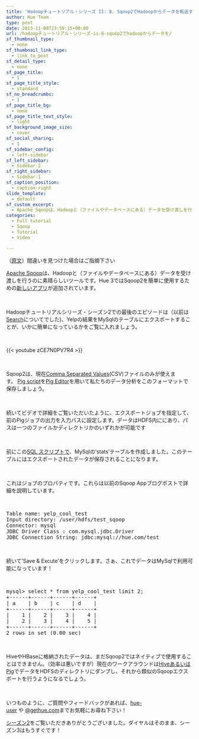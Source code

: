 ```yaml
---
title: 'Hadoopチュートリアル・シリーズ II: 8. Sqoop2でHadoopからデータを転送する方法'
author: Hue Team
type: post
date: 2013-11-08T23:59:15+00:00
url: /hadoopチュートリアル・シリーズ-ii-8-sqoop2でhadoopからデータを/
sf_thumbnail_type:
  - none
sf_thumbnail_link_type:
  - link_to_post
sf_detail_type:
  - none
sf_page_title:
  - 1
sf_page_title_style:
  - standard
sf_no_breadcrumbs:
  - 1
sf_page_title_bg:
  - none
sf_page_title_text_style:
  - light
sf_background_image_size:
  - cover
sf_social_sharing:
  - 1
sf_sidebar_config:
  - left-sidebar
sf_left_sidebar:
  - Sidebar-2
sf_right_sidebar:
  - Sidebar-1
sf_caption_position:
  - caption-right
slide_template:
  - default
sf_custom_excerpt:
  - Apache Sqoopは、Hadoopと（ファイルやデータベースにある）データを受け渡しを行うのに素晴らしいツールです。Hue 3ではSqoop2を簡単に使用するための新しいアプリが...
categories:
  - Full tutorial
  - Sqoop
  - Tutorial
  - Video

---
```

（[原文][1]）間違いを見つけた場合はご指摘下さい

<p id="docs-internal-guid-342afe4b-3626-38d5-0543-797eb6fb3c0a">
  <span><a href="http://www.google.co.jp/url?sa=t&rct=j&q=&esrc=s&source=web&cd=1&cad=rja&ved=0CCoQFjAA&url=http%3A%2F%2Fsqoop.apache.org%2F&ei=9h9eUt7SKofQkQWy5YCADA&usg=AFQjCNFJ9nOIbX4GN1HakCZayhtKkXEUBw&bvm=bv.54176721,d.dGI">Apache Sqoop</a>は、Hadoopと（ファイルやデータベースにある）データを受け渡しを行うのに素晴らしいツールです。</span><span>Hue 3ではSqoop2を簡単に使用するための</span><span><a href="https://gethue.com/move-data-in-out-your-hadoop-cluster-with-the-sqoop">新しいアプリ</a>が追加されています。</span><span><br /></span>
</p>

&nbsp;

Hadoopチュートリアルシリーズ・シーズン2での最後のエピソードは（以前は[Search][2]についてでした)、Yelpの結果をMySqlのテーブルにエクスポートすることが、いかに簡単になっているかをご覧に入れましょう。

&nbsp;

{{< youtube zCE7N0PV7R4 >}}

&nbsp;

<span>Sqoop2は、現在</span><span><a href="https://en.wikipedia.org/wiki/Comma-separated_values">Comma Separated Values</a>(CSV)ファイルのみが使えます。</span><span> </span><span><a href="https://github.com/romainr/hadoop-tutorials-examples/blob/master/sqoop2/stats.pig">Pig</a></span><span><a href="https://github.com/romainr/hadoop-tutorials-examples/blob/master/sqoop2/stats.pig"> script</a>を<a href="https://gethue.com/tutorial-apache-pig-editor-in-hue-2-3">Pig Editor</a>を用いて私たちのデータ分析をこのフォーマットで保存しましょう。</span><span><br /></span>

&nbsp;

<span>続いてビデオで詳細をご覧いただいたように、エクスポートジョブを指定して、前のPigジョブの出力を入力パスに設定します。データはHDFS内ににあり、パスは一つのファイルかディレクトリかのいずれかが可能です</span>

&nbsp;

<span>前にこの</span><span><a href="https://github.com/romainr/hadoop-tutorials-examples/blob/master/sqoop2/create_table.sql">SQL スクリプトで</a>、MySqlの&#8217;stats&#8217;テーブルを作成しました。このテーブルにはエクスポートされたデータが保存されることになります。</span><span><br /></span>

&nbsp;

<span>これはジョブのプロパティです。これらは以前のSqoop Appブログポストで詳細を説明しています。</span>

&nbsp;

<pre class="code">Table name: yelp_cool_test
Input directory: /user/<span>hdfs</span>/test_sqoop
Connector: mysql
JDBC Driver Class : <span>com</span><span>.</span>mysql<span>.</span><span>jdbc</span><span>.</span>Driver
JDBC Connection String: jdbc:mysql://hue.com/test
</pre>

&nbsp;

<span>続いて&#8217;Save & Excute&#8217;をクリックします。さぁ、これでデータはMySqlで利用可能になっています！</span>

&nbsp;

<pre class="code"><span>mysql</span>&gt; select * from yelp_cool_test limit 2;
+------+------+------+------+
| <span>a</span>    | b    | c    | d    |
+------+------+------+------+
|    1 |    2 |    3 |    4 |
|    2 |    3 |    4 |    5 |
+------+------+------+------+
2 rows in set (0.00 <span>sec</span>)
</pre>

&nbsp;

<span>HiveやHBaseに格納されたデータは、まだSqoop2ではネイティブで使用することはできません。（効率は悪いですが）現在のワークアラウンドは<a href="https://gethue.com/hadoop-tutorial-use-pig-and-hive-with-hbase">HiveあるいはPig</a>でデータをHDFSのディレクトリにダンプし、それから類似のSqoopエクスポートを行うようになるでしょう。</span>

&nbsp;

<span>いつものように、<span>ご質問やフィードバックがあれば、</span><a href="http://groups.google.com/a/cloudera.org/group/hue-user">hue</a><a href="http://groups.google.com/a/cloudera.org/group/hue-user">-user</a><span> や </span><a href="http://twitter.com/gethue">@gethue.com</a><span>までお気軽にお尋ね下さい！</span><br /></span>

<span><a href="https://gethue.tumblr.com/tagged/season2">シーズン2</a>をご覧いただきありがとうございました。ダイヤルはそのまま、シーズン3はもうすぐです！</span><span><br /></span>

 [1]: https://gethue.com/hadoop-tutorials-series-ii-8-how-to-transfer-data
 [2]: https://gethue.com/hadoop-tutorials-season-ii-7-how-to-index-and-search